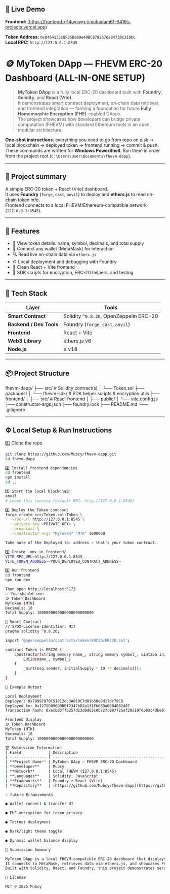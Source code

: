 ## 🚀 Live Demo

**Frontend:** [https://frontend-g14uvjayg-jimohadam61-9416s-projects.vercel.app)

**Token Address:** `0x8464135c8F25Da09e49BC8782676a84730C318bC`  
**Local RPC:** `http://127.0.0.1:8545`


# 🪙 MyToken DApp — FHEVM ERC-20 Dashboard (ALL-IN-ONE SETUP)

> **MyToken DApp** is a fully local ERC-20 dashboard built with **Foundry**, **Solidity**, and **React (Vite)**.  
> It demonstrates smart contract deployment, on-chain data retrieval, and frontend integration — forming a foundation for future **Fully Homomorphic Encryption (FHE)**-enabled DApps.  
> The project showcases how developers can bridge private computation (FHEVM) with standard Ethereum tools in an open, modular architecture.


**One-shot instructions**: everything you need to go from repo on disk → local blockchain → deployed token → frontend running → commit & push.  
These commands are written for **Windows PowerShell**. Run them in order from the project root (`C:\Users\User\Documents\fhevm-dapp`).

---

## 📘 Project summary
A simple ERC-20 token + React (Vite) dashboard.  
It uses **Foundry** (`forge`, `cast`, `anvil`) to deploy and **ethers.js** to read on-chain token info.  
Frontend connects to a local FHEVM/Ethereum-compatible network (`127.0.0.1:8545`).

---

## 🚀 Features

- 🧾 View token details: name, symbol, decimals, and total supply  
- 👛 Connect any wallet (MetaMask) for interaction  
- 🔍 Read live on-chain data via `ethers.js`  
- ⚙️ Local deployment and debugging with Foundry  
- 🎨 Clean React + Vite frontend  
- 🧱 SDK scripts for encryption, ERC-20 helpers, and testing  

---

## 🧠 Tech Stack

| Layer | Tools |
|-------|-------|
| **Smart Contract** | Solidity `^0.8.20`, OpenZeppelin ERC-20 |
| **Backend / Dev Tools** | Foundry (`forge`, `cast`, `anvil`) |
| **Frontend** | React + Vite |
| **Web3 Library** | ethers.js v6 |
| **Node.js** | ≥ v18 |

---

## 📦 Project Structure

fhevm-dapp/
├── src/ # Solidity contract(s)
│ └── Token.sol
├── packages/
│ └── fhevm-sdk/ # SDK helper scripts & encryption utils
├── frontend/
│ ├── src/ # React frontend
│ ├── public/
│ └── vite.config.js
├── constructor-args.json
├── foundry.lock
├── README.md
└── .gitignore


---

## ⚙️ Local Setup & Run Instructions

1️⃣ Clone the repo
```bash
git clone https://github.com/Mubcy/fhevm-dapp.git
cd fhevm-dapp

2️⃣ Install frontend dependencies
cd frontend
npm install
cd ..

3️⃣ Start the local blockchain
anvil
# Leave this running (default RPC: http://127.0.0.1:8545)

4️⃣ Deploy the Token contract
forge create src/Token.sol:Token \
  --rpc-url http://127.0.0.1:8545 \
  --private-key <PRIVATE_KEY> \
  --broadcast \
  --constructor-args "MyToken" "MTK" 1000000

Take note of the Deployed to: address — that’s your token contract.

5️⃣ Create .env in frontend/
VITE_RPC_URL=http://127.0.0.1:8545
VITE_TOKEN_ADDRESS=<YOUR_DEPLOYED_CONTRACT_ADDRESS>

6️⃣ Run frontend
cd frontend
npm run dev

Then open http://localhost:5173
✅ You should see:
🪙 Token Dashboard
MyToken (MTK)
Decimals: 18
Total Supply: 1000000000000000000000000

🧩 Smart Contract
// SPDX-License-Identifier: MIT
pragma solidity ^0.8.20;

import "@openzeppelin/contracts/token/ERC20/ERC20.sol";

contract Token is ERC20 {
    constructor(string memory name_, string memory symbol_, uint256 initialSupply)
        ERC20(name_, symbol_)
    {
        _mint(msg.sender, initialSupply * 10 ** decimals());
    }
}

🧪 Example Output

Local Deployment
Deployer: 0x70997970C51812dc3A010C7d01b50e0d17dc79C8
Deployed to: 0x1275D096B9DBf2347bD2a131Fb6BDaB0B4882487
Transaction hash: 0xecb03ffb257d13d9d65c0b727c08772aaf20a19f6b93c4dbe01ae059959510a9

Frontend Display
🪙 Token Dashboard
MyToken (MTK)
Decimals: 18
Total Supply: 1000000000000000000000000

🏆 Submission Information
| Field            | Description                                                                |
| ---------------- | -------------------------------------------------------------------------- |
| **Project Name** | MyToken DApp — FHEVM ERC-20 Dashboard                                      |
| **Developer**    | Mubcy                                                                      |
| **Network**      | Local FHEVM (127.0.0.1:8545)                                               |
| **Languages**    | Solidity, JavaScript                                                       |
| **Frameworks**   | Foundry + React (Vite)                                                     |
| **Repository**   | [https://github.com/Mubcy/fhevm-dapp](https://github.com/Mubcy/fhevm-dapp) |

💡 Future Enhancements

● Wallet connect & transfer UI

● FHE encryption for token privacy

● Testnet deployment

● Dark/light theme toggle

● Dynamic wallet balance display

🧾 Submission Summary

MyToken DApp is a local FHEVM-compatible ERC-20 dashboard that displays live token details using Foundry and Vite.
It connects to MetaMask, retrieves data via ethers.js, and showcases FHEVM readiness.
Built with Solidity, React, and Foundry, this project demonstrates secure contract deployment and token visualization in a clean interface.

📜 License

MIT © 2025 Mubcy
